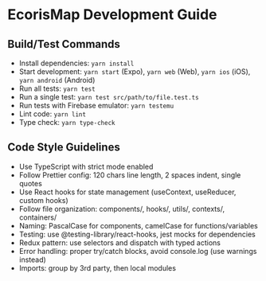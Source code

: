 # EcorisMap Development Guide

## Build/Test Commands
- Install dependencies: `yarn install`
- Start development: `yarn start` (Expo), `yarn web` (Web), `yarn ios` (iOS), `yarn android` (Android)
- Run all tests: `yarn test`
- Run a single test: `yarn test src/path/to/file.test.ts`
- Run tests with Firebase emulator: `yarn testemu`
- Lint code: `yarn lint`
- Type check: `yarn type-check`



## Code Style Guidelines
- Use TypeScript with strict mode enabled
- Follow Prettier config: 120 chars line length, 2 spaces indent, single quotes
- Use React hooks for state management (useContext, useReducer, custom hooks)
- Follow file organization: components/, hooks/, utils/, contexts/, containers/
- Naming: PascalCase for components, camelCase for functions/variables
- Testing: use @testing-library/react-hooks, jest mocks for dependencies
- Redux pattern: use selectors and dispatch with typed actions
- Error handling: proper try/catch blocks, avoid console.log (use warnings instead)
- Imports: group by 3rd party, then local modules